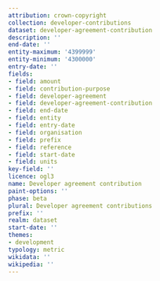 ```yaml
---
attribution: crown-copyright
collection: developer-contributions
dataset: developer-agreement-contribution
description: ''
end-date: ''
entity-maximum: '4399999'
entity-minimum: '4300000'
entry-date: ''
fields:
- field: amount
- field: contribution-purpose
- field: developer-agreement
- field: developer-agreement-contribution
- field: end-date
- field: entity
- field: entry-date
- field: organisation
- field: prefix
- field: reference
- field: start-date
- field: units
key-field: ''
licence: ogl3
name: Developer agreement contribution
paint-options: ''
phase: beta
plural: Developer agreement contributions
prefix: ''
realm: dataset
start-date: ''
themes:
- development
typology: metric
wikidata: ''
wikipedia: ''
---
```

